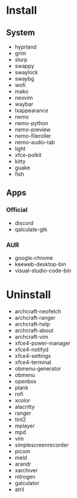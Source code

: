 # Install
## System
- hyprland
- grim
- slurp
- swappy
- swaylock
- swaybg
- wofi
- mako
- neovim
- waybar
- lxappearance
- nemo
- nemo-python
- nemo-preview
- nemo-fileroller
- nemo-audio-tab
- light
- xfce-polkit
- kitty
- guake
- fish


## Apps
### Official
- discord
- qalculate-gtk

### AUR
- google-chrome
- keeweb-desktop-bin
- visual-studio-code-bin

# Uninstall
- archcraft-neofetch
- archcraft-ranger
- archcraft-help
- archcraft-about
- archcraft-vim
- xfce4-power-manager
- xfce4-notifyd
- xfce4-settings
- xfce4-terminal
- obmenu-generator
- obmenu
- openbox
- plank
- rofi
- xcolor
- alacritty
- ranger
- tint2
- mplayer
- mpd
- vim
- simplescreenrecorder
- picom
- meld
- arandr
- xarchiver
- nitrogen
- galculator
- atril